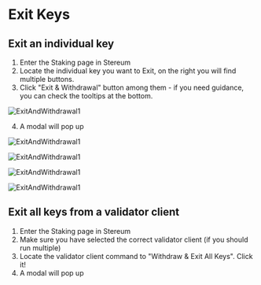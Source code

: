 # Exit Keys

## Exit an individual key

1. Enter the Staking page in Stereum
2. Locate the individual key you want to Exit, on the right you will find multiple buttons. 
3. Click "Exit & Withdrawal" button among them - if you need guidance, you can check the tooltips at the bottom. 

![ExitAndWithdrawal1](../../../../../../static/screenshots/guides/exit-and-withdrawal-key/exit-and-withdrawal-key-individual-1.png)

4. A modal will pop up 

![ExitAndWithdrawal1](../../../../../../static/screenshots/guides/exit-and-withdrawal-key/exit-and-withdrawal-key-individual-2.png)


![ExitAndWithdrawal1](../../../../../../static/screenshots/guides/exit-and-withdrawal-key/exit-and-withdrawal-key-individual-3.png)

![ExitAndWithdrawal1](../../../../../../static/screenshots/guides/exit-and-withdrawal-key/exit-and-withdrawal-key-individual-4.png)

![ExitAndWithdrawal1](../../../../../../static/screenshots/guides/exit-and-withdrawal-key/exit-and-withdrawal-key-individual-5.png)


## Exit all keys from a validator client

1. Enter the Staking page in Stereum
2. Make sure you have selected the correct validator client (if you should run multiple)
3. Locate the validator client command to "Withdraw & Exit All Keys". Click it!
4. A modal will pop up 